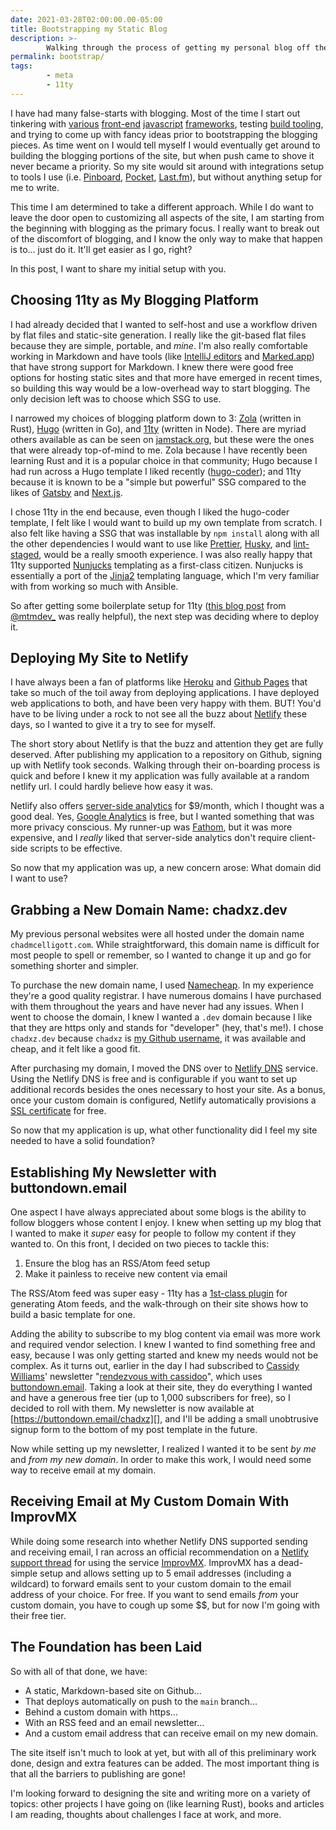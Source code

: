 ```yaml
---
date: 2021-03-28T02:00:00.00-05:00
title: Bootstrapping my Static Blog
description: >-
        Walking through the process of getting my personal blog off the ground.
permalink: bootstrap/
tags:
        - meta
        - 11ty
---
```


I have had many false-starts with blogging. Most of the time I start out
tinkering with [various][] [front-end][] [javascript][] [frameworks][], testing
[build tooling][], and trying to come up with fancy ideas prior to bootstrapping
the blogging pieces. As time went on I would tell myself I would eventually get
around to building the blogging portions of the site, but when push came to
shove it never became a priority. So my site would sit around with integrations
setup to tools I use (i.e. [Pinboard][], [Pocket][], [Last.fm][]), but without
anything setup for me to write.

[various]: https://github.com/chadxz/chadmcelligott.com
[front-end]: https://github.com/chadxz/personal-site-rewrite
[javascript]: https://github.com/chadxz/personal-site-react
[frameworks]: https://github.com/chadxz/personal-site-angular
[build tooling]: https://github.com/chadxz/personal-site-rewrite/tree/webpack
[pinboard]: https://pinboard.in/u:chadxz
[pocket]:
        https://getpocket.com/@236ddpUqTVUqXgf7a2Af5a8Af0gaT858f96o78Ubdouf56d254aoDr19z24Ql31f
[last.fm]: https://www.last.fm/user/chadxz

This time I am determined to take a different approach. While I do want to leave
the door open to customizing all aspects of the site, I am starting from the
beginning with blogging as the primary focus. I really want to break out of the
discomfort of blogging, and I know the only way to make that happen is to...
just do it. It'll get easier as I go, right?

In this post, I want to share my initial setup with you.

## Choosing 11ty as My Blogging Platform

I had already decided that I wanted to self-host and use a workflow driven by
flat files and static-site generation. I really like the git-based flat files
because they are simple, portable, and _mine_. I'm also really comfortable
working in Markdown and have tools (like [IntelliJ editors][] and
[Marked.app][]) that have strong support for Markdown. I knew there were good
free options for hosting static sites and that more have emerged in recent
times, so building this way would be a low-overhead way to start blogging. The
only decision left was to choose which SSG to use.

[intellij editors]: https://www.jetbrains.com/help/idea/markdown.html
[marked.app]: https://marked2app.com

I narrowed my choices of blogging platform down to 3: [Zola][] (written in
Rust), [Hugo][] (written in Go), and [11ty][] (written in Node). There are
myriad others available as can be seen on [jamstack.org][], but these were the
ones that were already top-of-mind to me. Zola because I have recently been
learning Rust and it is a popular choice in that community; Hugo because I had
run across a Hugo template I liked recently ([hugo-coder][]); and 11ty because
it is known to be a "simple but powerful" SSG compared to the likes of
[Gatsby][] and [Next.js][].

[zola]: https://www.getzola.org
[hugo]: https://gohugo.io
[11ty]: https://www.11ty.dev
[hugo-coder]: https://github.com/luizdepra/hugo-coder/
[jamstack.org]: https://jamstack.org/generators/
[gatsby]: https://www.gatsbyjs.com
[next.js]: https://nextjs.org

I chose 11ty in the end because, even though I liked the hugo-coder template, I
felt like I would want to build up my own template from scratch. I also felt
like having a SSG that was installable by `npm install` along with all the other
dependencies I would want to use like [Prettier][], [Husky][], and
[lint-staged][], would be a really smooth experience. I was also really happy
that 11ty supported [Nunjucks][] templating as a first-class citizen. Nunjucks
is essentially a port of the [Jinja2][] templating language, which I'm very
familiar with from working so much with Ansible.

[prettier]: https://prettier.io
[husky]: https://typicode.github.io/husky/#/
[lint-staged]: https://github.com/okonet/lint-staged
[nunjucks]: https://mozilla.github.io/nunjucks/
[jinja2]: https://jinja.palletsprojects.com/en/2.11.x/
[ansible]: https://www.ansible.com

So after getting some boilerplate setup for 11ty
([this blog post](https://mtm.dev/eleventy) from
[@mtmdev\_](https://twitter.com/mtmdev_) was really helpful), the next step was
deciding where to deploy it.

## Deploying My Site to Netlify

I have always been a fan of platforms like [Heroku][] and [Github Pages][] that
take so much of the toil away from deploying applications. I have deployed web
applications to both, and have been very happy with them. BUT! You'd have to be
living under a rock to not see all the buzz about [Netlify][] these days, so I
wanted to give it a try to see for myself.

[heroku]: https://www.heroku.com
[github pages]: https://pages.github.com
[netlify]: https://www.netlify.com

The short story about Netlify is that the buzz and attention they get are fully
deserved. After publishing my application to a repository on Github, signing up
with Netlify took seconds. Walking through their on-boarding process is quick
and before I knew it my application was fully available at a random netlify url.
I could hardly believe how easy it was.

Netlify also offers [server-side analytics][] for $9/month, which I thought was
a good deal. Yes, [Google Analytics][] is free, but I wanted something that was
more privacy conscious. My runner-up was [Fathom][], but it was more expensive,
and I _really_ liked that server-side analytics don't require client-side
scripts to be effective.

[server-side analytics]: https://www.netlify.com/products/analytics/
[google analytics]: https://marketingplatform.google.com/about/analytics/
[fathom]: https://usefathom.com

So now that my application was up, a new concern arose: What domain did I want
to use?

## Grabbing a New Domain Name: chadxz.dev

My previous personal websites were all hosted under the domain name
`chadmcelligott.com`. While straightforward, this domain name is difficult for
most people to spell or remember, so I wanted to change it up and go for
something shorter and simpler.

To purchase the new domain name, I used [Namecheap]. In my experience they're a
good quality registrar. I have numerous domains I have purchased with them
throughout the years and have never had any issues. When I went to choose the
domain, I knew I wanted a `.dev` domain because I like that they are https only
and stands for "developer" (hey, that's me!). I chose `chadxz.dev` because
`chadxz` is [my Github username][], it was available and cheap, and it felt like
a good fit.

[namecheap]: https://www.namecheap.com
[my github username]: https://github.com/chadxz

After purchasing my domain, I moved the DNS over to [Netlify DNS][] service.
Using the Netlify DNS is free and is configurable if you want to set up
additional records besides the ones necessary to host your site. As a bonus,
once your custom domain is configured, Netlify automatically provisions a [SSL
certificate][] for free.

[netlify dns]: https://docs.netlify.com/domains-https/netlify-dns/
[ssl certificate]: https://docs.netlify.com/domains-https/https-ssl/

So now that my application is up, what other functionality did I feel my site
needed to have a solid foundation?

## Establishing My Newsletter with buttondown.email

One aspect I have always appreciated about some blogs is the ability to follow
bloggers whose content I enjoy. I knew when setting up my blog that I wanted to
make it _super_ easy for people to follow my content if they wanted to. On this
front, I decided on two pieces to tackle this:

1. Ensure the blog has an RSS/Atom feed setup
2. Make it painless to receive new content via email

The RSS/Atom feed was super easy - 11ty has a [1st-class plugin][] for
generating Atom feeds, and the walk-through on their site shows how to build a
basic template for one.

[1st-class plugin]: https://www.11ty.dev/docs/plugins/rss/

Adding the ability to subscribe to my blog content via email was more work and
required vendor selection. I knew I wanted to find something free and easy,
because I was only getting started and knew my needs would not be complex. As it
turns out, earlier in the day I had subscribed to [Cassidy Williams][]'
newsletter "[rendezvous with cassidoo]", which uses [buttondown.email][]. Taking
a look at their site, they do everything I wanted and have a generous free tier
(up to 1,000 subscribers for free), so I decided to roll with them. My
newsletter is now available at [https://buttondown.email/chadxz][], and I'll be
adding a small unobtrusive signup form to the bottom of my post template in the
future.

Now while setting up my newsletter, I realized I wanted it to be sent _by me_
and _from my new domain_. In order to make this work, I would need some way to
receive email at my domain.

[https://buttondown.email/chadxz]: https://buttondown.email/chadxz
[cassidy williams]: https://twitter.com/cassidoo
[rendezvous with cassidoo]: https://buttondown.email/cassidoo
[buttondown.email]: https://buttondown.email

## Receiving Email at My Custom Domain With ImprovMX

While doing some research into whether Netlify DNS supported sending and
receiving email, I ran across an official recommendation on a [Netlify support
thread] for using the service [ImprovMX][]. ImprovMX has a dead-simple setup and
allows setting up to 5 email addresses (including a wildcard) to forward emails
sent to your custom domain to the email address of your choice. For free. If you
want to send emails _from_ your custom domain, you have to cough up some $$, but
for now I'm going with their free tier.

[improvmx]: https://improvmx.com
[netlify support thread]:
        https://answers.netlify.com/t/support-guide-how-can-i-receive-emails-on-my-domain/178

## The Foundation has been Laid

So with all of that done, we have:

- A static, Markdown-based site on Github...
- That deploys automatically on push to the `main` branch...
- Behind a custom domain with https...
- With an RSS feed and an email newsletter...
- And a custom email address that can receive email on my new domain.

The site itself isn't much to look at yet, but with all of this preliminary work
done, design and extra features can be added. The most important thing is that
all the barriers to publishing are gone!

I'm looking forward to designing the site and writing more on a variety of
topics: other projects I have going on (like learning Rust), books and articles
I am reading, thoughts about challenges I face at work, and more.
